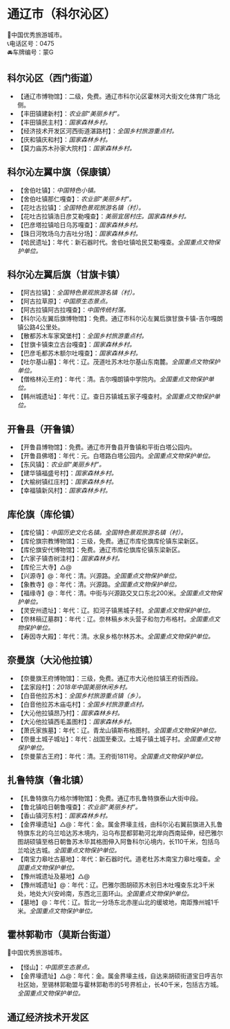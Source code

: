 # 通辽市（科尔沁区）  
🏅中国优秀旅游城市。   
📞电话区号：0475  
🚘车牌编号：蒙G  

## 科尔沁区（西门街道）  
* 【通辽市博物馆】：二级，免费。通辽市科尔沁区霍林河大街文化体育广场北侧。   
* 【丰田镇建新村】：*农业部“美丽乡村”。*  
* 【丰田镇民主村】：*国家森林乡村。*  
* 【经济技术开发区河西街道湛路村】：*全国乡村旅游重点村。*  
* 【庆和镇庆和村】：*国家森林乡村。*  
* 【莫力庙苏木孙家大院村】：*国家森林乡村。*  

## 科尔沁左翼中旗（保康镇）  
* 【舍伯吐镇】：*中国特色小镇。*  
* 【舍伯吐镇那仁嘎查】：*农业部“美丽乡村”。*  
* 【花吐古拉镇】：*全国特色景观旅游名镇（村）。*  
* 【花吐古拉镇浩日彦艾勒嘎查】：*美丽宜居村庄。国家森林乡村。*  
* 【巴彦塔拉镇哈日乌苏嘎查】：*国家森林乡村。*  
* 【珠日河牧场乌力吉吐分场】：*国家森林乡村。*  
* 【哈民遗址】：年代：新石器时代。舍伯吐镇哈民艾勒嘎查。*全国重点文物保护单位。*  
## 科尔沁左翼后旗（甘旗卡镇）  
* 【阿古拉镇】：*全国特色景观旅游名镇（村）。*  
* 【阿古拉草原】：*中国原生态景点。*  
* 【阿古拉镇阿古拉嘎查】：*中国传统村落。*  
* 【科尔沁左翼后旗博物馆】：免费。通辽市科尔沁左翼后旗甘旗卡镇-吉尔嘎朗镇公路4公里处。   
* 【散都苏木车家窝堡村】：*全国乡村旅游重点村。*  
* 【甘旗卡镇束立古台嘎查】：*国家森林乡村。*  
* 【巴彦毛都苏木额尔吐嘎查】：*国家森林乡村。*  
* 【吐尔基山墓】：年代：辽。茂道吐苏木吐尔基山东南麓。*全国重点文物保护单位。*  
* 【僧格林沁王府】：年代：清。吉尔嘎朗镇中学院内。*全国重点文物保护单位。*  
* 【韩州城遗址】：年代：辽。查日苏镇城五家子嘎查村。*全国重点文物保护单位。*  
## 开鲁县（开鲁镇）  
* 【开鲁县博物馆】：免费。通辽市开鲁县开鲁镇和平街白塔公园内。   
* 【开鲁县佛塔】：年代：元。白塔路白塔公园内。*全国重点文物保护单位。*  
* 【东风镇】：*农业部“美丽乡村”。*  
* 【建华镇福盛号村】：*国家森林乡村。*  
* 【大榆树镇红庄村】：*国家森林乡村。*  
* 【幸福镇新风村】：*国家森林乡村。*  

## 库伦旗（库伦镇）  
* 【库伦镇】：*中国历史文化名镇。全国特色景观旅游名镇（村）。*  
* 【库伦旗宗教博物馆】：三级，免费。通辽市库伦旗库伦镇东梁新区。   
* 【库伦旗安代博物馆】：免费。通辽市库伦旗库伦镇东梁新区。   
* 【六家子镇杏树洼村】：*国家森林乡村。*  
* 【库伦三大寺】△@
* 【兴源寺】@：年代：清。兴源路。*全国重点文物保护单位。*  
* 【象教寺】@：年代：清。兴源路。*全国重点文物保护单位。*  
* 【福缘寺】@：年代：清。中街与兴源路交叉口东北200米。*全国重点文物保护单位。*  
* 【灵安州遗址】：年代：辽。扣河子镇黑城子村。*全国重点文物保护单位。*  
* 【奈林稿辽墓群】：年代：辽。奈林稿乡木头营子和勿力布格村。*全国重点文物保护单位。*  
* 【寿因寺大殿】：年代：清。水泉乡格尔林苏木。*全国重点文物保护单位。*  
## 奈曼旗（大沁他拉镇）  
* 【奈曼旗王府博物馆】：三级，免费。通辽市大沁他拉镇王府街西段。   
* 【孟家段村】：*2018年中国美丽休闲乡村。*  
* 【白音他拉苏木】：*全国乡村旅游重点镇（乡）。*  
* 【白音他拉苏木庙屯村】：*全国乡村旅游重点村。*  
* 【大沁他拉镇昂乃村】：*国家森林乡村。*  
* 【大沁他拉镇西毛盖图村】：*国家森林乡村。*  
* 【萧氏家族墓】：年代：辽。青龙山镇斯布格图村。*全国重点文物保护单位。*  
* 【奈曼土城子城址】：年代：战国至秦汉。土城子镇土城子村。*全国重点文物保护单位。*  
* 【奈曼蒙古王府】：年代：清。王府街1811号。*全国重点文物保护单位。*  

## 扎鲁特旗（鲁北镇）   
* 【扎鲁特旗乌力格尔博物馆】：免费。通辽市扎鲁特旗泰山大街中段。   
* 【鲁北镇哈日朝鲁嘎查】：*农业部“美丽乡村”。*  
* 【香山镇河东村】：*国家森林乡村。*  
* 【金界壕遗址】△@：年代：金。属金界壕主线，由科尔沁右翼前旗进入扎鲁特旗东北的乌兰哈达苏木境内，沿乌布昆都郭勒河北岸向西南延伸，经巴雅尔图胡硕镇至格日朝鲁苏木毕其格图伸入阿鲁科尔沁境内，长110千米，包括乌兰哈达古城。*全国重点文物保护单位。*  
* 【南宝力皋吐古墓地】：年代：新石器时代。道老杜苏木南宝力皋吐嘎查。*全国重点文物保护单位。*    
* 【豫州城遗址及墓地】△@
* 【豫州城遗址】@：年代：辽。巴雅尔图胡硕苏木别日木吐嘎查东北3千米处，地处大兴安岭南，东西北三面环山。*全国重点文物保护单位。*    
* 【墓地】@：年代：辽。哲北一分场东北赤崖山北的缓坡地，南距豫州城1千米。*全国重点文物保护单位。*    

## 霍林郭勒市（莫斯台街道）  
🏅中国优秀旅游城市。   
* 【怪山】：*中国原生态景点。*  
* 【金界壕遗址】△@：年代：金。属金界壕主线，自达来胡硕街道宝日呼吉尔社区始，至锡林郭勒盟与霍林郭勒市的5号界桩止，长40千米，包括古方城。*全国重点文物保护单位。*      

## 通辽经济技术开发区 